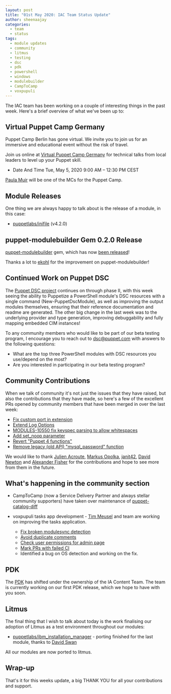 ```yaml
---
layout: post
title: "01st May 2020: IAC Team Status Update"
author: sheenaajay
categories:
  - team
  - status
tags:
  - module updates
  - community
  - litmus
  - testing
  - dsc
  - pdk
  - powershell
  - windows
  - modulebuilder
  - CampToCamp
  - voxpupuli
---
```


The IAC team has been working on a couple of interesting things in the past week.
Here's a brief overview of what we've been up to:

## Virtual Puppet Camp Germany

Puppet Camp Berlin has gone virtual.
We invite you to join us for an immersive and educational event without the risk of travel.

Join us online at [Virtual Puppet Camp Germany][Virtual Puppet Camp Germany] for technical talks from local leaders to level up your Puppet skill.

- Date And Time
Tue, May 5, 2020
9:00 AM – 12:30 PM CEST

[Paula Muir][pmcmaw] will be one of the MCs for the Puppet Camp.

## Module Releases

One thing we are always happy to talk about is the release of a module, in this case:

- [puppetlabs/inifile](https://forge.puppet.com/puppetlabs/inifile) (v4.2.0)

## puppet-modulebuilder Gem 0.2.0 Release

[puppet-modulebuilder][puppet-modulebuilder] gem, which has now [been released](https://rubygems.org/gems/puppet-modulebuilder/versions/0.2.0)!

Thanks a lot to [ekohl](ekohl) for the improvement on puppet-modulebuilder!

## Continued Work on Puppet DSC

The [Puppet DSC project][iac-41] continues on through phase II, with this week seeing the ability to Puppetize a PowerShell module's DSC resources with a single command (New-PuppetDscModule), as well as improving the output modules themselves, ensuring that their reference documentation and readme are generated.
The other big change in the last week was to the underlying provider and type generation, improving debuggability and fully mapping embedded CIM instances!

To any community members who would like to be part of our beta testing program, I encourage you to reach out to [dsc@puppet.com](mailto:dsc@puppet.com) with answers to the following questions:

- What are the top three PowerShell modules with DSC resources you use/depend on the most?
- Are you interested in participating in our beta testing program?

## Community Contributions

When we talk of community it's not just the issues that they have raised, but also the contributions that they have made, so here's a few of the excellent PRs opened by community members that have been merged in over the last week:

* [Fix custom port in extension](https://github.com/puppetlabs/puppetlabs-postgresql/pull/1165)
* [Extend Log Options](https://github.com/puppetlabs/puppetlabs-firewall/pull/914)
* [MODULES-10550 fix keyspec parsing to allow whitespaces](https://github.com/puppetlabs/puppetlabs-accounts/pull/291)
* [Add set_noop parameter](https://github.com/puppetlabs/puppetlabs-bootstrap/pull/139)
* [Revert "Puppet 4 functions"](https://github.com/puppetlabs/puppetlabs-mysql/pull/1298)
* [Remove legacy (old API) "mysql_password" function](https://github.com/puppetlabs/puppetlabs-mysql/pull/1299)

We would like to thank [Julien Acroute][Vampouille], [Markus Opolka][martialblog], [janit42][janit42], [David Newton][zoojar] and [Alexander Fisher][alexjfisher] for the contributions and hope to see more from them in the future.

## What's happening in the community section

* CampToCamp (now a Service Delivery Partner and always stellar community supporters) have taken over maintenance of [puppet-catalog-diff][puppet-catalog-diff]

* voxpupuli tasks app development - [Tim Meusel][bastelfreak] and team are working on improving the tasks application.

  - [Fix broken modulesync detection](https://github.com/voxpupuli/vox-pupuli-tasks/issues/138)
  - [Avoid duplicate comments](https://github.com/voxpupuli/vox-pupuli-tasks/pull/142)
  - [Check user permissions for admin page](https://github.com/voxpupuli/vox-pupuli-tasks/pull/143)
  - [Mark PRs with failed CI](https://github.com/voxpupuli/vox-pupuli-tasks/pull/144)
  - Identified a bug on OS detection and working on the fix.

## PDK

The [PDK][PDK] has shifted under the ownership of the IA Content Team.
The team is currently working on our first PDK release, which we hope to have with you soon.

## Litmus

The final thing that I wish to talk about today is the work finalising our adoption of Litmus as a test environment throughout our modules:

- [puppetlabs/ibm_installation_manager](https://github.com/puppetlabs/puppetlabs-ibm_installation_manager) - porting finished for the last module, thanks to [David Swan][davidswan]

All our modules are now ported to litmus.

## Wrap-up

That's it for this weeks update, a big THANK YOU for all your contributions and support.

[iac-41]:       												https://tickets.puppetlabs.com/browse/IAC-41
[davidswan]:       									    https://github.com/david22swan
[PDK]:                                  https://github.com/puppetlabs/pdk
[sheenaajay]:                           https://github.com/sheenaajay
[pmcmaw]:                               https://github.com/pmcmaw
[Vampouille]:                           https://github.com/Vampouille
[martialblog]:                          https://github.com/martialblog
[janit42]:                              https://github.com/janit42
[zoojar]:                               https://github.com/zoojar
[alexjfisher]:                          https://github.com/alexjfisher
[ekohl]:                                https://github.com/ekohl
[bastelfreak]:                          https://github.com/bastelfreak
[Virtual Puppet Camp Germany]:          https://www.eventbrite.com/e/virtual-puppet-camp-germany-tickets-101250404686
[puppet-modulebuilder]:                  https://github.com/puppetlabs/puppet-modulebuilder
[puppet-catalog-diff]:                  https://github.com/camptocamp/puppet-catalog-diff
